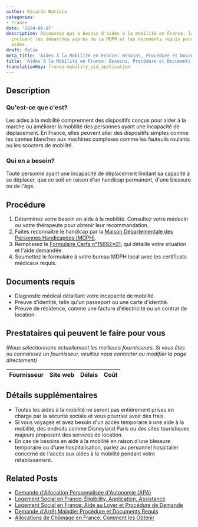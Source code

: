 ```yaml
---
author: Ricardo Batista
categories:
- France
date: '2024-06-07'
description: Découvrez qui a besoin d'aides à la mobilité en France, la procédure
  incluant les démarches auprès de la MDPH et les documents requis pour obtenir ces
  aides.
draft: false
meta_title: 'Aides à la Mobilité en France: Besoins, Procédure et Documents Requis'
title: 'Aides à la Mobilité en France: Besoins, Procédure et Documents Requis'
translationKey: france-mobility_aid_application
---
```


## Description
### Qu'est-ce que c'est?
Les aides à la mobilité comprennent des dispositifs conçus pour aider à la marche ou améliorer la mobilité des personnes ayant une incapacité de déplacement. En France, elles peuvent aller des dispositifs simples comme les cannes blanches aux machines complexes comme les fauteuils roulants ou les scooters de mobilité.

### Qui en a besoin?
Toute personne ayant une incapacité de déplacement limitant sa capacité à se déplacer, que ce soit en raison d'un handicap permanent, d'une blessure ou de l'âge.

## Procédure
1. Déterminez votre besoin en aide à la mobilité. Consultez votre médecin ou votre thérapeute pour obtenir leur recommandation.
2. Faites reconnaître le handicap par la [Maison Départementale des Personnes Handicapées (MDPH)](http://www.mdph.fr/).
3. Remplissez le [Formulaire Cerfa n°15692*01](https://www.service-public.fr/particuliers/vosdroits/R19993), qui détaille votre situation et l'aide demandée.
4. Soumettez le formulaire à votre bureau MDPH local avec les certificats médicaux requis.

## Documents requis
- Diagnostic médical détaillant votre incapacité de mobilité.
- Preuve d'identité, telle qu'un passeport ou une carte d'identité.
- Preuve de résidence, comme une facture d'électricité ou un contrat de location.

## Prestataires qui peuvent le faire pour vous

_(Nous sélectionnons actuellement les meilleurs fournisseurs. Si vous êtes ou connaissez un fournisseur, veuillez nous contacter ou modifier la page directement)_

| Fournisseur     |     Site web    |     Délais       |       Coût       |
| --------------- | --------------- |  :-------------: | :-------------: |

## Détails supplémentaires
- Toutes les aides à la mobilité ne seront pas entièrement prises en charge par la sécurité sociale et vous pourriez avoir des frais.
- Si vous voyagez et avez besoin d'un accès temporaire à une aide à la mobilité, des endroits comme Disneyland Paris ou des sites touristiques majeurs proposent des services de location.
- En cas de besoins en aide à la mobilité en raison d'une blessure temporaire ou d'une hospitalisation, parlez au personnel hospitalier concerné de l'accès aux aides à la mobilité pendant votre rétablissement.


## Related Posts

- [Demande d'Allocation Personnalisée d'Autonomie (APA)](https://tramitit.com/fr/guides/france/demande_dapa_(allocation_personnalisee_dautonomie)/)
- [Logement Social en France: Eligibility, Application, Assistance](https://tramitit.com/fr/guides/france/demande_de_logement_social/)
- [Logement Social en France: Aide au Loyer et Procédure de Demande](https://tramitit.com/fr/guides/france/demande_daide_sociale_a_lhebergement/)
- [Demande d'Arrêt Maladie: Procédure et Documents Requis](https://tramitit.com/fr/guides/france/demande_darret_de_travail/)
- [Allocations de Chômage en France: Comment les Obtenir](https://tramitit.com/fr/guides/france/demande_dallocation_chomage/)
